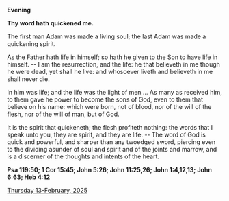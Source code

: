 **Evening**

**Thy word hath quickened me.**
 
The first man Adam was made a living soul; the last Adam was made a quickening spirit.
 
As the Father hath life in himself; so hath he given to the Son to have life in himself. -- I am the resurrection, and the life: he that believeth in me though he were dead, yet shall he live: and whosoever liveth and believeth in me shall never die.
 
In him was life; and the life was the light of men ... As many as received him, to them gave he power to become the sons of God, even to them that believe on his name: which were born, not of blood, nor of the will of the flesh, nor of the will of man, but of God.
 
It is the spirit that quickeneth; the flesh profiteth nothing: the words that I speak unto you, they are spirit, and they are life. -- The word of God is quick and powerful, and sharper than any twoedged sword, piercing even to the dividing asunder of soul and spirit and of the joints and marrow, and is a discerner of the thoughts and intents of the heart.  

**Psa 119:50; 1 Cor 15:45; John 5:26; John 11:25,26; John 1:4,12,13; John 6:63; Heb 4:12**

[Thursday 13-February, 2025](https://t.me/daily_light)
